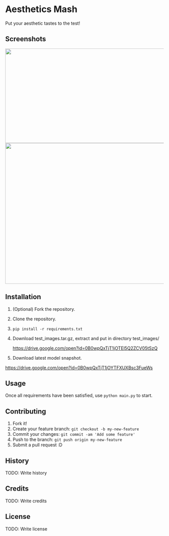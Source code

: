 # Aesthetics Mash
Put your aesthetic tastes to the test!

## Screenshots
[<img src="https://cloud.githubusercontent.com/assets/7908951/20647450/89c10b10-b4cf-11e6-99d2-791575f21258.png" width=858 height=300>](wow)
[<img src="https://cloud.githubusercontent.com/assets/7908951/20649298/4ef4613a-b4f7-11e6-9315-4d370ef07193.png" width=858 height=447>](wow)


## Installation
1. (Optional) Fork the repository.
2. Clone the repository.
3. ` pip install -r requirements.txt `
4. Download test_images.tar.gz, extract and put in directory test_images/

   https://drive.google.com/open?id=0B0wpQxTjT1jOTEl5Q2ZCV05tSzQ
5. Download latest model snapshot.

  https://drive.google.com/open?id=0B0wpQxTjT1jOYTFXUXBsc3FueWs

## Usage
Once all requirements have been satisfied, use ` python main.py ` to start.

## Contributing
1. Fork it!
2. Create your feature branch: `git checkout -b my-new-feature`
3. Commit your changes: `git commit -am 'Add some feature'`
4. Push to the branch: `git push origin my-new-feature`
5. Submit a pull request :D

## History
TODO: Write history

## Credits
TODO: Write credits

## License
TODO: Write license
